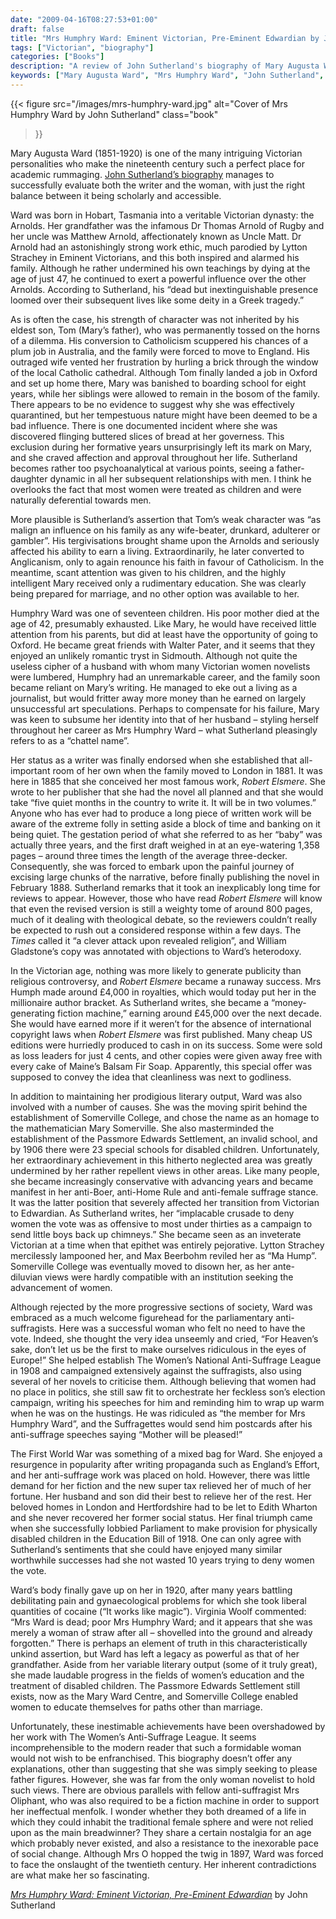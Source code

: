 ```yaml
---
date: "2009-04-16T08:27:53+01:00"
draft: false
title: "Mrs Humphry Ward: Eminent Victorian, Pre-Eminent Edwardian by John Sutherland"
tags: ["Victorian", "biography"]
categories: ["Books"]
description: "A review of John Sutherland's biography of Mary Augusta Ward (Mrs Humphry Ward), the bestselling Victorian novelist who wrote 'Robert Elsmere' and campaigned against women's suffrage. Discover the contradictions of this Arnold family member who championed education while opposing votes for women."
keywords: ["Mary Augusta Ward", "Mrs Humphry Ward", "John Sutherland", "Robert Elsmere", "biography review", "anti-suffrage", "Victorian novelist", "women's education", "Victorian feminism"]
---
```


{{< figure
  src="/images/mrs-humphry-ward.jpg"
  alt="Cover of Mrs Humphry Ward by John Sutherland"
  class="book"
>}}

Mary Augusta Ward (1851-1920) is one of the many intriguing Victorian personalities who make the nineteenth century such a perfect place for academic rummaging. [John Sutherland’s biography](https://uk.bookshop.org/a/2760/9780198185871) manages to successfully evaluate both the writer and the woman, with just the right balance between it being scholarly and accessible.

Ward was born in Hobart, Tasmania into a veritable Victorian dynasty:  the Arnolds. Her grandfather was the infamous Dr Thomas Arnold of Rugby and her uncle was Matthew Arnold, affectionately known as Uncle Matt.  Dr Arnold had an astonishingly strong work ethic, much parodied by Lytton Strachey in Eminent Victorians, and this both inspired and alarmed his family.  Although he rather undermined his own teachings by dying at the age of just 47, he continued to exert a powerful influence over the other Arnolds. According to Sutherland, his “dead but inextinguishable presence loomed over their subsequent lives like some deity in a Greek tragedy.”

As is often the case, his strength of character was not inherited by his eldest son, Tom (Mary’s father), who was permanently tossed on the horns of a dilemma. His conversion to Catholicism scuppered his chances of a plum job in Australia, and the family were forced to move to England.  His outraged wife vented her frustration by hurling a brick through the window of the local Catholic cathedral. Although Tom finally landed a job in Oxford and set up home there, Mary was banished to boarding school for eight years, while her siblings were allowed to remain in the bosom of the family. There appears to be no evidence to suggest why she was effectively quarantined, but her tempestuous nature might have been deemed to be a bad influence. There is one documented incident where she was discovered flinging buttered slices of bread at her governess. This exclusion during her formative years unsurprisingly left its mark on Mary, and she craved affection and approval throughout her life.  Sutherland becomes rather too psychoanalytical at various points, seeing a father-daughter dynamic in all her subsequent relationships with men.  I think he overlooks the fact that most women were treated as children and were naturally deferential towards men.

More plausible is Sutherland’s assertion that Tom’s weak character was “as malign an influence on his family as any wife-beater, drunkard, adulterer or gambler”. His tergivisations brought shame upon the Arnolds and seriously affected his ability to earn a living. Extraordinarily, he later converted to Anglicanism, only to again renounce his faith in favour of Catholicism.  In the meantime, scant attention was given to his children, and the highly intelligent Mary received only a rudimentary education. She was clearly being prepared for marriage, and no other option was available to her.

Humphry Ward was one of seventeen children. His poor mother died at the age of 42, presumably exhausted. Like Mary, he would have received little attention from his parents, but did at least have the opportunity of going to Oxford. He became great friends with Walter Pater, and it seems that they enjoyed an unlikely romantic tryst in Sidmouth.  Although not quite the useless cipher of a husband with whom many Victorian women novelists were lumbered, Humphry had an unremarkable career, and the family soon became reliant on Mary’s writing. He managed to eke out a living as a journalist, but would fritter away more money than he earned on largely unsuccessful art speculations. Perhaps to compensate for his failure, Mary was keen to subsume her identity into that of her husband – styling herself throughout her career as Mrs Humphry Ward – what Sutherland pleasingly refers to as a “chattel name”.

Her status as a writer was finally endorsed when she established that all-important room of her own when the family moved to London in 1881.  It was here in 1885 that she conceived her most famous work, _Robert Elsmere_. She wrote to her publisher that she had the novel all planned and that she would take “five quiet months in the country to write it.  It will be in two volumes.” Anyone who has ever had to produce a long piece of written work will be aware of the extreme folly in setting aside a block of time and banking on it being quiet. The gestation period of what she referred to as her “baby” was actually three years, and the first draft weighed in at an eye-watering 1,358 pages – around three times the length of the average three-decker. Consequently, she was forced to embark upon the painful journey of excising large chunks of the narrative, before finally publishing the novel in February 1888.  Sutherland remarks that it took an inexplicably long time for reviews to appear. However, those who have read _Robert Elsmere_ will know that even the revised version is still a weighty tome of around 800 pages, much of it dealing with theological debate, so the reviewers couldn’t really be expected to rush out a considered response within a few days. The _Times_ called it “a clever attack upon revealed religion”, and William Gladstone’s copy was annotated with objections to Ward’s heterodoxy.

In the Victorian age, nothing was more likely to generate publicity than religious controversy, and _Robert Elsmere_ became a runaway success.  Mrs Humph made around £4,000 in royalties, which would today put her in the millionaire author bracket. As Sutherland writes, she became a “money-generating fiction machine,” earning around £45,000 over the next decade.  She would have earned more if it weren’t for the absence of international copyright laws when _Robert Elsmere_ was first published.  Many cheap US editions were hurriedly produced to cash in on its success. Some were sold as loss leaders for just 4 cents, and other copies were given away free with every cake of Maine’s Balsam Fir Soap. Apparently, this special offer was supposed to convey the idea that cleanliness was next to godliness.

In addition to maintaining her prodigious literary output, Ward was also involved with a number of causes. She was the moving spirit behind the establishment of Somerville College, and chose the name as an homage to the mathematician Mary Somerville. She also masterminded the establishment of the Passmore Edwards Settlement, an invalid school, and by 1906 there were 23 special schools for disabled children.  Unfortunately, her extraordinary achievement in this hitherto neglected area was greatly undermined by her rather repellent views in other areas. Like many people, she became increasingly conservative with advancing years and became manifest in her anti-Boer, anti-Home Rule and anti-female suffrage stance. It was the latter position that severely affected her transition from Victorian to Edwardian. As Sutherland writes, her “implacable crusade to deny women the vote was as offensive to most under thirties as a campaign to send little boys back up chimneys.” She became seen as an inveterate Victorian at a time when that epithet was entirely pejorative. Lytton Strachey mercilessly lampooned her, and Max Beerbohm reviled her as “Ma Hump”. Somerville College was eventually moved to disown her, as her ante-diluvian views were hardly compatible with an institution seeking the advancement of women.

Although rejected by the more progressive sections of society, Ward was embraced as a much welcome figurehead for the parliamentary anti-suffragists. Here was a successful woman who felt no need to have the vote. Indeed, she thought the very idea unseemly and cried, “For Heaven’s sake, don’t let us be the first to make ourselves ridiculous in the eyes of Europe!” She helped establish The Women’s National Anti-Suffrage League in 1908 and campaigned extensively against the suffragists, also using several of her novels to criticise them.  Although believing that women had no place in politics, she still saw fit to orchestrate her feckless son’s election campaign, writing his speeches for him and reminding him to wrap up warm when he was on the hustings.  He was ridiculed as “the member for Mrs Humphry Ward”, and the Suffragettes would send him postcards after his anti-suffrage speeches saying “Mother will be pleased!”

The First World War was something of a mixed bag for Ward. She enjoyed a resurgence in popularity after writing propaganda such as England’s Effort, and her anti-suffrage work was placed on hold.  However, there was little demand for her fiction and the new super tax relieved her of much of her fortune. Her husband and son did their best to relieve her of the rest. Her beloved homes in London and Hertfordshire had to be let to Edith Wharton and she never recovered her former social status. Her final triumph came when she successfully lobbied Parliament to make provision for physically disabled children in the Education Bill of 1918. One can only agree with Sutherland’s sentiments that she could have enjoyed many similar worthwhile successes had she not wasted 10 years trying to deny women the vote.

Ward’s body finally gave up on her in 1920, after many years battling debilitating pain and gynaecological problems for which she took liberal quantities of cocaine (“It works like magic”). Virginia Woolf commented: “Mrs Ward is dead; poor Mrs Humphry Ward; and it appears that she was merely a woman of straw after all – shovelled into the ground and already forgotten.” There is perhaps an element of truth in this characteristically unkind assertion, but Ward has left a legacy as powerful as that of her grandfather. Aside from her variable literary output (some of it truly great), she made laudable progress in the fields of women’s education and the treatment of disabled children. The Passmore Edwards Settlement still exists, now as the Mary Ward Centre, and Somerville College enabled women to educate themselves for paths other than marriage.

Unfortunately, these inestimable achievements have been overshadowed by her work with The Women’s Anti-Suffrage League. It seems incomprehensible to the modern reader that such a formidable woman would not wish to be enfranchised. This biography doesn’t offer any explanations, other than suggesting that she was simply seeking to please father figures.  However, she was far from the only woman novelist to hold such views.  There are obvious parallels with fellow anti-suffragist Mrs Oliphant, who was also required to be a fiction machine in order to support her ineffectual menfolk. I wonder whether they both dreamed of a life in which they could inhabit the traditional female sphere and were not relied upon as the main breadwinner? They share a certain nostalgia for an age which probably never existed, and also a resistance to the inexorable pace of social change. Although Mrs O hopped the twig in 1897, Ward was forced to face the onslaught of the twentieth century. Her inherent contradictions are what make her so fascinating.

[_Mrs Humphry Ward: Eminent Victorian, Pre-Eminent Edwardian_](https://uk.bookshop.org/a/2760/9780198185871) by John Sutherland